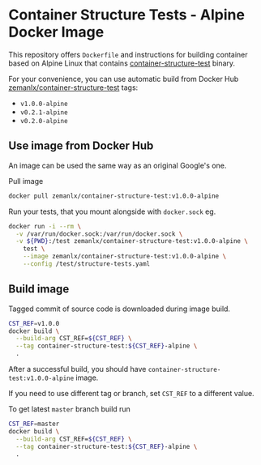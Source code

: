 # Container Structure Tests - Alpine Docker Image

This repository offers `Dockerfile` and instructions for building container based on Alpine Linux that contains [container-structure-test](https://github.com/GoogleCloudPlatform/container-structure-test) binary.

For your convenience, you can use automatic build from Docker Hub [zemanlx/container-structure-test](https://hub.docker.com/r/zemanlx/container-structure-test) tags:
- `v1.0.0-alpine`
- `v0.2.1-alpine`
- `v0.2.0-alpine`

## Use image from Docker Hub

An image can be used the same way as an original Google's one.

Pull image

```bash
docker pull zemanlx/container-structure-test:v1.0.0-alpine
```

Run your tests, that you mount alongside with `docker.sock` eg.

```bash
docker run -i --rm \
  -v /var/run/docker.sock:/var/run/docker.sock \
  -v ${PWD}:/test zemanlx/container-structure-test:v1.0.0-alpine \
    test \
    --image zemanlx/container-structure-test:v1.0.0-alpine \
    --config /test/structure-tests.yaml
```

## Build image

Tagged commit of source code is downloaded during image build.

```bash
CST_REF=v1.0.0
docker build \
  --build-arg CST_REF=${CST_REF} \
  --tag container-structure-test:${CST_REF}-alpine \
  .
```

After a successful build, you should have `container-structure-test:v1.0.0-alpine` image.

If you need to use different tag or branch, set `CST_REF` to a different value.

To get latest `master` branch build run

```bash
CST_REF=master
docker build \
  --build-arg CST_REF=${CST_REF} \
  --tag container-structure-test:${CST_REF}-alpine \
  .
```
